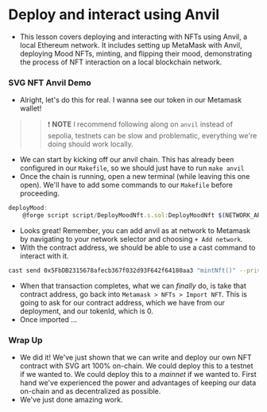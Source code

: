 # Deploy and interact using Anvil
- This lesson covers deploying and interacting with NFTs using Anvil, a local Ethereum network. It includes setting up MetaMask with Anvil, deploying Mood NFTs, minting, and flipping their mood, demonstrating the process of NFT interaction on a local blockchain network.

### SVG NFT Anvil Demo
- Alright, let's do this for real. I wanna see our token in our Metamask wallet!

>>❗ **NOTE** I recommend following along on `anvil` instead of sepolia, testnets can be slow and problematic, everything we're doing should work locally.

- We can start by kicking off our anvil chain. This has already been configured in our `Makefile`, so we should just have to run `make anvil`
- Once the chain is running, open a new terminal (while leaving this one open). We'll have to add some commands to our `Makefile` before proceeding.

```js
deployMood:
	@forge script script/DeployMoodNft.s.sol:DeployMoodNft $(NETWORK_ARGS)
```

- Looks great! Remember, you can add anvil as at network to Metamask by navigating to your network selector and choosing `+ Add network`.
- With the contract address, we should be able to use a cast command to interact with it.

```bash
cast send 0x5FbDB2315678afecb367f032d93F642f64180aa3 "mintNft()" --private-key ac0974bec39a17e36ba4a6b4d238ff944bacb478cbed5efcae784d7bf4f2ff80 --rpc-url http://localhost:8545
```

- When that transaction completes, what we can _finally_ do, is take that contract address, go back into `Metamask > NFTs > Import NFT`. This is going to ask for our contract address, which we have from our deployment, and our tokenId, which is 0.
- Once imported ...

### Wrap Up
- We did it! We've just shown that we can write and deploy our own NFT contract with SVG art 100% on-chain. We could deploy this to a testnet if we wanted to. We could deploy this to a _mainnet_ if we wanted to. First hand we've experienced the power and advantages of keeping our data on-chain and as decentralized as possible.
- We've just done amazing work.
